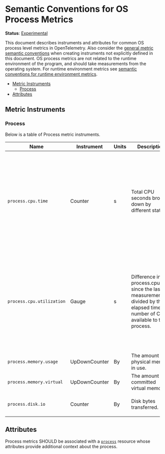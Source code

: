 # Semantic Conventions for OS Process Metrics

**Status**: [Experimental](../../document-status.md)

This document describes instruments and attributes for common OS process level
metrics in OpenTelemetry. Also consider the [general metric semantic
conventions](README.md#general-metric-semantic-conventions) when creating
instruments not explicitly defined in this document. OS process metrics are
not related to the runtime environment of the program, and should take
measurements from the operating system. For runtime environment metrics see
[semantic conventions for runtime environment
metrics](runtime-environment-metrics.md).

<!-- Re-generate TOC with `markdown-toc --no-first-h1 -i` -->

<!-- toc -->

- [Metric Instruments](#metric-instruments)
  * [Process](#process)
- [Attributes](#attributes)

<!-- tocstop -->

## Metric Instruments

### Process

Below is a table of Process metric instruments.

| Name                      | Instrument    | Units | Description                                                                                                                         | Labels                                                                                                                                                                                          |
|---------------------------|---------------|-------|-------------------------------------------------------------------------------------------------------------------------------------|-------------------------------------------------------------------------------------------------------------------------------------------------------------------------------------------------|
| `process.cpu.time`        | Counter       | s     | Total CPU seconds broken down by different states.                                                                                  | `state`, if specified, SHOULD be one of: `system`, `user`, `wait`. A process SHOULD be characterized _either_ by data points with no `state` labels, _or only_ data points with `state` labels. |
| `process.cpu.utilization` | Gauge         | s     | Difference in process.cpu.time since the last measurement, divided by the elapsed time and number of CPUs available to the process. | `state`, if specified, SHOULD be one of: `system`, `user`, `wait`. A process SHOULD be characterized _either_ by data points with no `state` labels, _or only_ data points with `state` labels. |
| `process.memory.usage`    | UpDownCounter | By    | The amount of physical memory in use.                                                                                               |                                                                                                                                                                                                 |
| `process.memory.virtual`  | UpDownCounter | By    | The amount of committed virtual memory.                                                                                             |                                                                                                                                                                                                 |
| `process.disk.io`         | Counter       | By    | Disk bytes transferred.                                                                                                             | `direction` SHOULD be one of: `read`, `write`                                                                                                                                                   |

## Attributes

Process metrics SHOULD be associated with a [`process`](../../resource/semantic_conventions/process.md#process) resource whose attributes provide additional context about the process.
